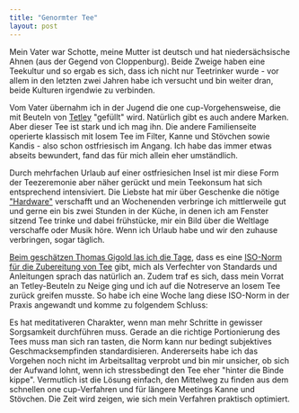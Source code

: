 ```yaml
---
title: "Genormter Tee"
layout: post
---
```


Mein Vater war Schotte, meine Mutter ist deutsch und hat niedersächsische Ahnen (aus der Gegend von Cloppenburg). Beide Zweige haben eine Teekultur und so ergab es sich, dass ich nicht nur Teetrinker wurde - vor allem in den letzten zwei Jahren habe ich versucht und bin weiter dran, beide Kulturen irgendwie zu verbinden.

Vom Vater übernahm ich in der Jugend die one cup-Vorgehensweise, die mit Beuteln von [Tetley](https://www.tetley.co.uk/) "gefüllt" wird. Natürlich gibt es auch andere Marken. Aber dieser Tee ist stark und ich mag ihn. Die andere Familienseite operierte klassisch mit losem Tee im Filter, Kanne und Stövchen sowie Kandis - also schon ostfriesisch im Angang. Ich habe das immer etwas abseits bewundert, fand das für mich allein eher umständlich.

Durch mehrfachen Urlaub auf einer ostfriesichen Insel ist mir diese Form der Teezeremonie aber näher gerückt und mein Teekonsum hat sich entsprechend intensiviert. Die Liebste hat mir über Geschenke die nötige ["Hardware"](https://greengatehome.de/collections/teekannen/products/teekanne-alice-weiss) verschafft und an Wochenenden verbringe ich mittlerweile gut und gerne ein bis zwei Stunden in der Küche, in denen ich am Fenster sitzend Tee trinke und dabei frühstücke, mir ein Bild über die Weltlage verschaffe oder Musik höre. Wenn ich Urlaub habe und wir den zuhause verbringen, sogar täglich.

[Beim geschätzen Thomas Gigold las ich die Tage](https://gigold.me/links/iso-3103), dass es eine [ISO-Norm für die Zubereitung von Tee](https://en.wikipedia.org/wiki/ISO_3103) gibt, mich als Verfechter von Standards und Anleitungen sprach das natürlich an. Zudem traf es sich, dass mein Vorrat an Tetley-Beuteln zu Neige ging und ich auf die Notreserve an losem Tee zurück greifen musste. So habe ich eine Woche lang diese ISO-Norm in der Praxis angewandt und komme zu folgendem Schluss:

Es hat meditativeren Charakter, wenn man mehr Schritte in gewisser Sorgsamkeit durchführen muss. Gerade an die richtige Portionierung des Tees muss man sich ran tasten, die Norm kann nur bedingt subjektives Geschmacksempfinden standardisieren. Andererseits habe ich das Vorgehen noch nicht im Arbeitsalltag verprobt und bin mir unsicher, ob sich der Aufwand lohnt, wenn ich stressbedingt den Tee eher "hinter die Binde kippe". Vermutlich ist die Lösung einfach, den Mittelweg zu finden aus dem schnellen one cup-Verfahren und für längere Meetings Kanne und Stövchen. Die Zeit wird zeigen, wie sich mein Verfahren praktisch optimiert.